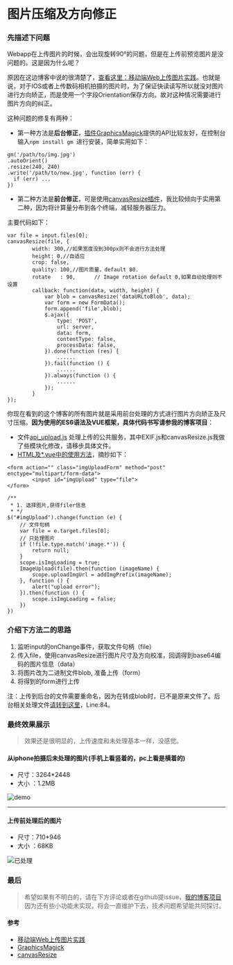 # 图片压缩及方向修正
  

### 先描述下问题

Webapp在上传图片的时候，会出现旋转90°的问题，但是在上传前预览图片是没问题的。这是因为什么呢？

原因在这边博客中说的很清楚了，[查看这里：移动端Web上传图片实践](https://github.com/xiangpaopao/blog/issues/7)。也就是说，对于IOS或者上传数码相机拍摄的图片时，为了保证快读读写所以就没对图片进行方向矫正，而是使用一个字段Orientation保存方向。故对这种情况需要进行图片方向的纠正。

这种问题的修复有两种：
-  第一种方法是**后台修正**，[插件GraphicsMagick](http://www.graphicsmagick.org/)提供的API比较友好，在控制台输入```npm install gm ```进行安装，简单实用如下：

```
gm('/path/to/img.jpg')
.autoOrient()
.resize(240, 240)
.write('/path/to/new.jpg', function (err) {
  if (err) ...
})
```
- 第二种方法是**前台修正**，可是使用[canvasResize插件](https://github.com/gokercebeci/canvasResize )，我比较倾向于实用第二种，因为将计算量分布到各个终端，减轻服务器压力。

主要代码如下：

```
var file = input.files[0];
canvasResize(file, {
        width: 300,//如果宽度没到300px则不会进行方法处理
        height: 0,//自适应
        crop: false,
        quality: 100,//图片质量，default 80.
        rotate   : 90,      // Image rotation default 0,如果自动处理则不设置
        callback: function(data, width, height) {
            var blob = canvasResize('dataURLtoBlob', data);
            var form = new FormData();
            form.append('file',blob);
            $.ajax({
                type: 'POST',
                url: server,
                data: form,
                contentType: false,
                processData: false,
            }).done(function (res) {
                ......
            }).fail(function () {
                ......
            }).always(function () {
                ......
            });
        }
});
```

你现在看到的这个博客的所有图片就是采用前台处理的方式进行图片方向矫正及尺寸压缩。**因为使用的ES6语法及VUE框架，具体代码书写请参我的博客项目**：

- 文件[api_upload.js](https://github.com/xiangsongtao/X-SONGTAO-VUE/blob/master/src/api/api_upload.js) 处理上传的公共服务，其中EXIF.js和canvasResize.js我做了些模块化修改，请移步具体文件。
- [HTML及*.vue中的使用方法](https://github.com/xiangsongtao/X-SONGTAO-VUE/blob/master/src/views/admin.article.vue)，摘抄如下：


```
<form action="" class="imgUploadForm" method="post" enctype="multipart/form-data">
        <input id="imgUpload" type="file">
</form>
```

```
/**
 * 1. 选择图片,获得filer信息
 * */
$("#imgUpload").change(function (e) {
    // 文件句柄
    var file = e.target.files[0];
    // 只处理图片
    if (!file.type.match('image.*')) {
        return null;
    }
    scope.isImgLoading = true;
    ImageUpload(file).then(function (imageName) {
        scope.uploadImgUrl = addImgPrefix(imageName);
    }, function () {
        alert("upload error");
    }).then(function () {
        scope.isImgLoading = false;
    })
})
```


### 介绍下方法二的思路

1.  监听input的onChange事件，获取文件句柄（file）
2. 传入file，使用canvasResize进行图片尺寸及方向校准，回调得到base64编码的图片信息（data）
3. 将图片改为二进制文件blob, 准备上传（form）
4. 将得到的form进行上传

注：上传到后台的文件需要重命名，因为在转成blob时，已不是原来文件了。后台相关处理文件[请转到这里](https://github.com/xiangsongtao/X-SONGTAO/blob/master/app/routes/api.routes.js)，Line:84。


### 最终效果展示

> 效果还是很明显的，上传速度和未处理基本一样，没感觉。
 

#### 从iphone拍摄后未处理的图片(手机上看竖着的，pc上看是横着的)

- 尺寸：3264*2448
- 大小 ：1.2MB

![demo](http://xiangsongtao.com/uploads/1471425020000.jpg "未处理")

----


#### 上传前处理后的图片

- 尺寸：710*946
- 大小 ：68KB


![](http://xiangsongtao.com/uploads/1471528805000.jpeg "已处理")

### 最后

> 希望如果有不明白的，请在下方评论或者在github提issue，[我的博客项目](https://github.com/xiangsongtao/X-SONGTAO-VUE)因为还有些小功能未实现，将会一直维护下去，技术问题希望能共同探讨。

#### 参考

- [移动端Web上传图片实践 ](https://github.com/xiangpaopao/blog/issues/7)
- [GraphicsMagick](http://www.graphicsmagick.org/)
- [canvasResize](https://github.com/gokercebeci/canvasResize)